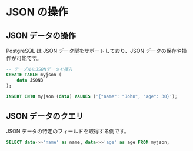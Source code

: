 # JSON の操作

## JSON データの操作

PostgreSQL は JSON データ型をサポートしており、JSON データの保存や操作が可能です。

```sql
-- テーブルにJSONデータを挿入
CREATE TABLE myjson (
    data JSONB
);

INSERT INTO myjson (data) VALUES ('{"name": "John", "age": 30}');
```

## JSON データのクエリ

JSON データの特定のフィールドを取得する例です。

```sql
SELECT data->>'name' as name, data->>'age' as age FROM myjson;
```
